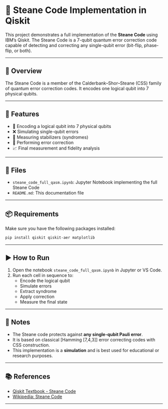 # 🧬 Steane Code Implementation in Qiskit

This project demonstrates a full implementation of the **Steane Code** using IBM’s Qiskit. The Steane Code is a 7-qubit quantum error correction code capable of detecting and correcting any single-qubit error (bit-flip, phase-flip, or both).

---

## 📘 Overview

The Steane Code is a member of the Calderbank–Shor–Steane (CSS) family of quantum error correction codes. It encodes one logical qubit into 7 physical qubits.

---

## 🚀 Features

- 🧱 Encoding a logical qubit into 7 physical qubits
- ❌ Simulating single-qubit errors
- 🧠 Measuring stabilizers (syndromes)
- 🔧 Performing error correction
- 📈 Final measurement and fidelity analysis

---

## 📁 Files

- `steane_code_full_qasm.ipynb`: Jupyter Notebook implementing the full Steane Code
- `README.md`: This documentation file

---

## 📦 Requirements

Make sure you have the following packages installed:

```bash
pip install qiskit qiskit-aer matplotlib
```

---

## ▶️ How to Run

1. Open the notebook `steane_code_full_qasm.ipynb` in Jupyter or VS Code.
2. Run each cell in sequence to:
   - Encode the logical qubit
   - Simulate errors
   - Extract syndrome
   - Apply correction
   - Measure the final state

---

## 🧠 Notes

- The Steane code protects against **any single-qubit Pauli error**.
- It is based on classical [Hamming [7,4,3]] error correcting codes with CSS construction.
- This implementation is a **simulation** and is best used for educational or research purposes.

---

## 📚 References

- [Qiskit Textbook - Steane Code](https://qiskit.org/textbook/ch-error-correction/steane-code.html)
- [Wikipedia: Steane Code](https://en.wikipedia.org/wiki/Steane_code)

---
